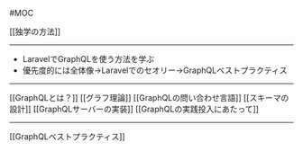 #MOC

[[独学の方法]]

---

- LaravelでGraphQLを使う方法を学ぶ
- 優先度的には全体像->Laravelでのセオリー->GraphQLベストプラクティス

---

[[GraphQLとは？]]
[[グラフ理論]]
[[GraphQLの問い合わせ言語]]
[[スキーマの設計]]
[[GraphQLサーバーの実装]]
[[GraphQLの実践投入にあたって]]

---

[[GraphQLベストプラクティス]]